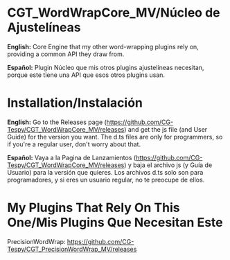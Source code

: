 # CGT_WordWrapCore_MV/Núcleo de Ajustelíneas
**English:** Core Engine that my other word-wrapping plugins rely on, providing a common API they draw from.

**Español:** Plugin Núcleo que mis otros plugins ajustelíneas necesitan, porque este tiene una API que esos otros plugins usan.

# Installation/Instalación

**English:** Go to the Releases page (https://github.com/CG-Tespy/CGT_WordWrapCore_MV/releases) and get the js file (and User Guide) for the version you want. The d.ts files are only for programmers, so if you're a regular user, don't worry about that.

**Español:** Vaya a la Pagina de Lanzamientos (https://github.com/CG-Tespy/CGT_WordWrapCore_MV/releases) y baja el archivo js (y Guía de Usuario) para la versión que quieres. Los archivos d.ts solo son para programadores, y si eres un usuario regular, no te preocupe de ellos.

# My Plugins That Rely On This One/Mis Plugins Que Necesitan Este
PrecisionWordWrap: https://github.com/CG-Tespy/CGT_PrecisionWordWrap_MV/releases

